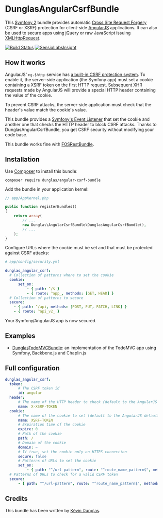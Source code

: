 # DunglasAngularCsrfBundle

This [Symfony 2](http://symfony.com) bundle provides automatic [Cross Site Request Forgery](http://en.wikipedia.org/wiki/Cross-site_request_forgery) (CSRF or XSRF) protection for client-side [AngularJS](http://angularjs.org/) applications.
It can also be used to secure apps using jQuery or raw JavaScript issuing [XMLHttpRequest](https://developer.mozilla.org/en-US/docs/Web/API/XMLHttpRequest).

[![Build Status](https://travis-ci.org/dunglas/DunglasAngularCsrfBundle.png?branch=master)](https://travis-ci.org/dunglas/DunglasAngularCsrfBundle)
[![SensioLabsInsight](https://insight.sensiolabs.com/projects/4a1e438f-038e-4cd7-ab6e-8849c4586a08/mini.png)](https://insight.sensiolabs.com/projects/4a1e438f-038e-4cd7-ab6e-8849c4586a08)

## How it works

AngularJS' `ng.$http` service has [a built-in CSRF protection system](http://docs.angularjs.org/api/ng.$http#description_security-considerations_cross-site-request-forgery-protection).
To enable it, the server-side application (the Symfony app) must set a cookie containing a XSRF token on the first HTTP request.
Subsequent XHR requests made by AngularJS will provide a special HTTP header containing the value of the cookie.

To prevent CSRF attacks, the server-side application must check that the header's value match the cookie's value.

This bundle provides a [Symfony's Event Listener](http://symfony.com/doc/current/cookbook/service_container/event_listener.html) that set the cookie and another one that checks the HTTP header to block CSRF attacks.
Thanks to DunglasAngularCsrfBundle, you get CSRF security without modifying your code base.

This bundle works fine with [FOSRestBundle](https://github.com/FriendsOfSymfony/FOSRestBundle).

## Installation

Use [Composer](http://getcomposer.org/) to install this bundle:

    composer require dunglas/angular-csrf-bundle

Add the bundle in your application kernel:

```php
// app/AppKernel.php

public function registerBundles()
{
    return array(
        // ...
        new Dunglas\AngularCsrfBundle\DunglasAngularCsrfBundle(),
        // ...
    );
}
```

Configure URLs where the cookie must be set and that must be protected against CSRF attacks:

```yaml
# app/config/security.yml

dunglas_angular_csrf:
  # Collection of patterns where to set the cookie
  cookie:
      set_on:
          - { path: ^/$ }
          - { route: ^app_, methods: [GET, HEAD] }
  # Collection of patterns to secure
  secure:
    - { path: ^/api, methods: [POST, PUT, PATCH, LINK] }
    - { route: ^api_v2_ }
```

Your Symfony/AngularJS app is now secured.

## Examples

* [DunglasTodoMVCBundle](https://github.com/dunglas/DunglasTodoMVCBundle): an implementation of the TodoMVC app using Symfony, Backbone.js and Chaplin.js

## Full configuration

```yaml
dunglas_angular_csrf:
  token:
      # The CSRF token id
      id: angular
  header:
      # The name of the HTTP header to check (default to the AngularJS default)
      name: X-XSRF-TOKEN
  cookie:
      # The name of the cookie to set (default to the AngularJS default)
      name: XSRF-TOKEN
      # Expiration time of the cookie
      expire: 0
      # Path of the cookie
      path: /
      # Domain of the cookie
      domain: ~
      # If true, set the cookie only on HTTPS connection
      secure: false
      # Patterns of URLs to set the cookie
      set_on:
          - { path: "^/url-pattern", route: "^route_name_pattern$", methods: [GET, POST] }
  # Patterns of URLs to check for a valid CSRF token
  secure:
      - { path: "^/url-pattern", route: "^route_name_pattern$", methods: [GET, POST] }
```

## Credits

This bundle has been written by [Kévin Dunglas](http://dunglas.fr).